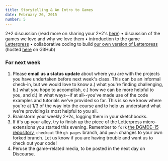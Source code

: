 ```yaml
---
title: Storytelling & An Intro to Games
date: February 26, 2015
number: 5
---
```


2+2 discussion (read more on sharing your 2+2's [here](http://dgmde15.github.io/sessions/2/#/3)) • discussion of the games we love and why we love them • introduction to the game [Letterpress](https://itunes.apple.com/us/app/letterpress-word-game/id526619424?mt=8) • collaborative coding to build [our own version of Letterpress](https://github.com/dgmde15/Letterpress/) (hosted [here](dgmde15.github.io/Letterpress) on GitHub) 

### For next week

1. Please <b>email us a status update</b> about where you are with the projects you have undertaken before next week's class.  This can be an informal check-in, but we would love to know a.) what you're finding challenging, b.) what you hope to accomplish, c.) how we can be more helpful to you, and d.) in what ways--if at all--you've made use of the code examples and tutorials we've provided so far.  This is so we know where you're at 1/3 of the way into the course and to help us understand what we're providing is most helpful to you all.
1. Brainstorm your weekly 2+2s, logging them in your sketchbooks.
1. If it's up your alley, try to finish up the piece of the Letterpress micro-extensions you started this evening.  Remember to <code>fork</code> [the DGMDE-15 repository](https://github.com/dgmde15/Letterpress), <code>checkout</code> the <code>gh-pages</code> branch, and <code>push</code> changes to your own forked branch.  Let us know if you are having trouble and want us to check out your code!
1. Peruse the game-related media, to be posted in the next day on Discourse.